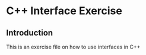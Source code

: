 # C++ Interface Exercise

## Introduction

This is an exercise file on how to use interfaces in C++

